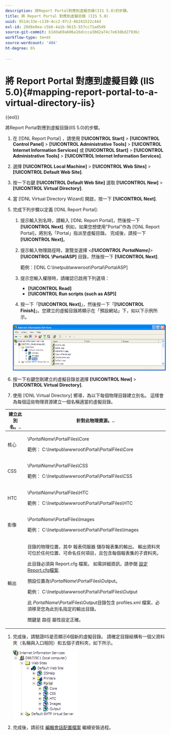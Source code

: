 ```yaml
---
description: 將Report Portal對應到虛擬目錄(IIS 5.0)的步驟。
title: 將 Report Portal 對應到虛擬目錄 (IIS 5.0)
uuid: 9514c33e-c139-4cc2-97c2-8b241522c44d
exl-id: 20d8e9ea-c5b6-4a1b-9b15-557cc71ad5d9
source-git-commit: b1dda69a606a16dccca30d2a74c7e63dbd27936c
workflow-type: tm+mt
source-wordcount: '404'
ht-degree: 6%

---
```


# 將 Report Portal 對應到虛擬目錄 (IIS 5.0){#mapping-report-portal-to-a-virtual-directory-iis}

{{eol}}

將Report Portal對應到虛擬目錄(IIS 5.0)的步驟。

1. 在 [!DNL Report Portal] ，請使用 **[!UICONTROL Start]** > **[!UICONTROL Control Panel]** > **[!UICONTROL Administrative Tools]** > **[!UICONTROL Internet Information Services]** 或 **[!UICONTROL Start]** > **[!UICONTROL Administrative Tools]** > **[!UICONTROL Internet Information Services]**.

1. 選擇 **[!UICONTROL Local Machine]** > **[!UICONTROL Web Sites]** > **[!UICONTROL Default Web Site]**.

1. 按一下右鍵 **[!UICONTROL Default Web Site]** 選取 **[!UICONTROL New]** > **[!UICONTROL Virtual Directory]**.

1. 當 [!DNL Virtual Directory Wizard] 開啟，按一下 **[!UICONTROL Next]**.

1. 完成下列步驟以定義 [!DNL Report Portal]:

   1. 提示輸入別名時，請輸入 [!DNL Report Portal]，然後按一下 **[!UICONTROL Next]**. 例如，如果您想使用&quot;Portal&quot;作為 [!DNL Report Portal]，將別名「Portal」指派至虛擬目錄。 完成後，請按一下 **[!UICONTROL Next]**。

   1. 提示輸入物理路徑時，瀏覽並選擇 *&lt;**[!UICONTROL PortalName]**>* **[!UICONTROL \PortalASP]** 目錄，然後按一下 **[!UICONTROL Next]**.

      範例：[!DNL C:\Inetpub\wwwroot\Portal\PortalASP]

   1. 提示您輸入權限時，請確認已啟用下列選項：

      * **[!UICONTROL Read]**
      * **[!UICONTROL Run scripts (such as ASP)]**
   1. 按一下「**[!UICONTROL Next]**」，然後按一下「**[!UICONTROL Finish]**」。您建立的虛擬目錄將顯示在「預設網站」下，如以下示例所示。

   ![](assets/RptPort_scrn_VirDirManual.png)

1. 按一下右鍵您剛建立的虛擬目錄並選擇 **[!UICONTROL New]** > **[!UICONTROL Virtual Directory]**.

1. 使用 [!DNL Virtual Directory] 嚮導，為以下每個物理目錄建立別名。 這樣會為每個這些物理資源建立一個名稱適當的虛擬目錄。

<table id="table_B2E04423C20F40CAA8EDA3FCBA210AA2"> 
 <thead> 
  <tr> 
   <th colname="col1" class="entry"> 建立此別名。.. </th> 
   <th colname="col2" class="entry"> 針對此物理資源。.. </th> 
  </tr>
 </thead>
 <tbody> 
  <tr> 
   <td colname="col1"> 核心 </td> 
   <td colname="col2"> <p>\<i>PortalName</i>\PortalFiles\Core </p> <p>範例： <span class="filepath"> C:\Inetpub\wwwroot\Portal\PortalFiles\Core</span> </p> </td> 
  </tr> 
  <tr> 
   <td colname="col1"> CSS </td> 
   <td colname="col2"> <p>\<i>PortalName</i>\PortalFiles\CSS </p> <p>範例： <span class="filepath"> C:\Inetpub\wwwroot\Portal\PortalFiles\CSS</span> </p> </td> 
  </tr> 
  <tr> 
   <td colname="col1"> HTC </td> 
   <td colname="col2"> <p>\<i>PortalName</i>\PortalFiles\HTC </p> <p>範例： <span class="filepath"> C:\Inetpub\wwwroot\Portal\PortalFiles\HTC</span> </p> </td> 
  </tr> 
  <tr> 
   <td colname="col1"> 影像 </td> 
   <td colname="col2"> <p>\<i>PortalName</i>\PortalFiles\Images </p> <p>範例： <span class="filepath"> C:\Inetpub\wwwroot\Portal\PortalFiles\Images</span> </p> </td> 
  </tr> 
  <tr> 
   <td colname="col1"> 輸出 </td> 
   <td colname="col2"> <p>目錄的物理位置，其中 <span class="keyword"> 報表伺服器</span> 儲存報表集的輸出。 輸出資料夾可位於任何位置、可命名任何項目，且包含每個報表集的子資料夾。 </p> <p>此目錄必須與 <span class="filepath"> Report.cfg</span> 檔案。 如需詳細資訊，請參閱 <a href="../../../../home/c-rpt-oview/c-admin-rpt/c-config-rpt-files.md#concept-cf4b95344fcb4c8c877db91e5f1d345d"> 設定Report.cfg檔案</a>. </p> <p>預設位置為\<i>PortalName</i>\PortalFiles\Output。 </p> <p>範例： <span class="filepath"> C:\Inetpub\wwwroot\Portal\PortalFiles\Output</span> </p> <p>此 <i>PortalName</i>\PortalFiles\Output目錄包含 <span class="filepath"> profiles.xml</span> 檔案，必須移至您為此別名指定的輸出目錄。 </p> <p>關鍵是 <span class="wintitle"> 路徑</span> 屬性設定正確。 </p> </td> 
  </tr> 
 </tbody> 
</table>

1. 完成後，請驗證IIS是否顯示6個新的虛擬目錄。 請確定目錄結構有一個父資料夾（名稱與入口相同）和五個子資料夾，如下所示。

   ![](assets/rptPort_scrn_VirDirs_Installed.png)

1. 完成後，請前往 [編輯會話配置檔案](../../../../home/c-rpt-oview/c-install-rpt-port/t-edit-sess-config-file.md#task-cf11c3a780bd4936afd3f64a6b30afc7) 繼續安裝過程。
